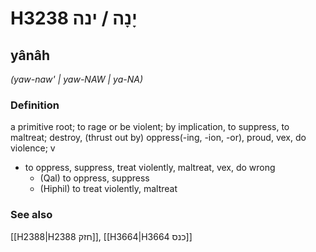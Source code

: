# H3238 יָנָה / ינה

## yânâh

_(yaw-naw' | yaw-NAW | ya-NA)_

### Definition

a primitive root; to rage or be violent; by implication, to suppress, to maltreat; destroy, (thrust out by) oppress(-ing, -ion, -or), proud, vex, do violence; v

- to oppress, suppress, treat violently, maltreat, vex, do wrong
  - (Qal) to oppress, suppress
  - (Hiphil) to treat violently, maltreat

### See also

[[H2388|H2388 חזק]], [[H3664|H3664 כנס]]
